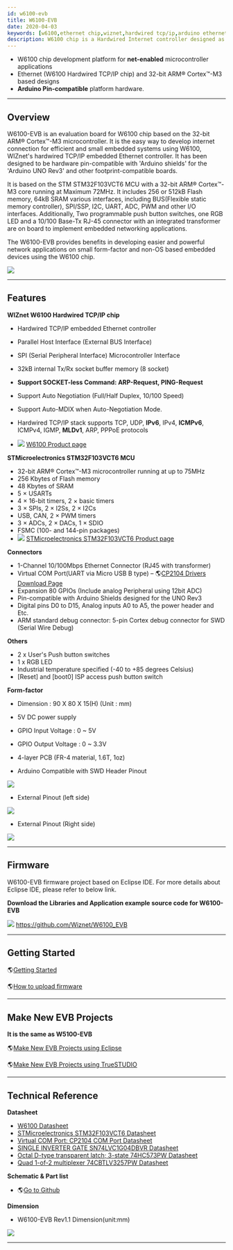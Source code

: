 ```yaml
---
id: w6100-evb
title: W6100-EVB
date: 2020-04-03
keywords: [w6100,ethernet chip,wiznet,hardwired tcp/ip,arduino ethernet,pico ethernet]
description: W6100 chip is a Hardwired Internet controller designed as a full hardwired TCP/IP stack with WIZnet technology
---
```


  - W6100 chip development platform for **net-enabled** microcontroller
    applications
  - Ethernet (W6100 Hardwired TCP/IP chip) and 32-bit ARM® Cortex™-M3
    based designs
  - **Arduino Pin-compatible** platform hardware.

-----

## Overview

W6100-EVB is an evaluation board for W6100 chip based on the 32-bit ARM®
Cortex™-M3 microcontroller. It is the easy way to develop internet
connection for efficient and small embedded systems using W6100,
WIZnet's hardwired TCP/IP embedded Ethernet controller. It has been
designed to be hardware pin-compatible with 'Arduino shields' for the
'Arduino UNO Rev3' and other footprint-compatible boards.

It is based on the STM STM32F103VCT6 MCU with a 32-bit ARM® Cortex™-M3
core running at Maximum 72MHz. It includes 256 or 512kB Flash memory,
64kB SRAM various interfaces, including BUS(Flexible static memory
controller), SPI/SSP, I2C, UART, ADC, PWM and other I/O interfaces.
Additionally, Two programmable push button switches, one RGB LED and a
10/100 Base-Tx RJ-45 connector with an integrated transformer are on
board to implement embedded networking applications.

The W6100-EVB provides benefits in developing easier and powerful
network applications on small form-factor and non-OS based embedded
devices using the W6100 chip.

![](/img/products/w6100/w6100_evb/w6100-evb_callout.png)

-----

## Features

**WIZnet W6100 Hardwired TCP/IP chip**

  - Hardwired TCP/IP embedded Ethernet controller
  - Parallel Host Interface (External BUS Interface)
  - SPI (Serial Peripheral Interface) Microcontroller Interface
  - 32kB internal Tx/Rx socket buffer memory (8 socket)
  - **Support SOCKET-less Command: ARP-Request, PING-Request**
  - Support Auto Negotiation (Full/Half Duplex, 10/100 Speed)
  - Support Auto-MDIX when Auto-Negotiation Mode.
  - Hardwired TCP/IP stack supports TCP, UDP, **IPv6**, IPv4,
    **ICMPv6**, ICMPv4, IGMP, **MLDv1**, ARP, PPPoE protocols



  - ![](/img/link.png) [W6100 Product page](./Overview.md)

**STMicroelectronics STM32F103VCT6 MCU**

  - 32-bit ARM® Cortex™-M3 microcontroller running at up to 75MHz
  - 256 Kbytes of Flash memory
  - 48 Kbytes of SRAM
  - 5 × USARTs
  - 4 × 16-bit timers, 2 × basic timers
  - 3 × SPIs, 2 × I2Ss, 2 × I2Cs
  - USB, CAN, 2 × PWM timers
  - 3 × ADCs, 2 × DACs, 1 × SDIO
  - FSMC (100- and 144-pin packages)
  - ![](/img/products/w5500/w5500_evb/icons/link.png) [STMicroelectronics
    STM32F103VCT6 Product
    page](http://www.st.com/en/microcontrollers/stm32f103vc.html)

**Connectors**

  - 1-Channel 10/100Mbps Ethernet Connector (RJ45 with transformer)
  - Virtual COM Port(UART via Micro USB B type) –
   🌎[CP2104 Drivers Download Page](https://www.silabs.com/products/interface/usb-bridges/classic-usb-bridges/device.cp2104)
  - Expansion 80 GPIOs (Include analog Peripheral using 12bit ADC)
  - Pin-compatible with Arduino Shields designed for the UNO Rev3
  - Digital pins D0 to D15, Analog inputs A0 to A5, the power header and
    Etc.
  - ARM standard debug connector: 5-pin Cortex debug connector for SWD
    (Serial Wire Debug)

**Others**

  - 2 x User's Push button switches
  - 1 x RGB LED
  - Industrial temperature specified (-40 to +85 degrees Celsius)
  - \[Reset\] and \[boot0\] ISP access push button switch

**Form-factor**

  - Dimension : 90 X 80 X 15(H) (Unit : mm)
  - 5V DC power supply
  - GPIO Input Voltage : 0 \~ 5V
  - GPIO Output Voltage : 0 \~ 3.3V
  - 4-layer PCB (FR-4 material, 1.6T, 1oz)



  - Arduino Compatible with SWD Header Pinout

![](/img/products/w6100/w6100_evb/w6100-evb_pinout_1.png)

  - External Pinout (left side)

![](/img/products/w6100/w6100_evb/w6100-evb_pinout_2.png)

  - External Pinout (Right side)

![](/img/products/w6100/w6100_evb/w6100-evb_pinout_3.png)

-----

## Firmware
W6100-EVB firmware project based on Eclipse IDE. For more details about
Eclipse IDE, please refer to below link.

**Download the Libraries and Application example source code for W6100-EVB** 

![](/img/github.png)
https://github.com/Wiznet/W6100_EVB

-----

## Getting Started

🌎[Getting Started](./getting-started.md)

🌎[How to upload firmware](./getting-started.md#how-to-upload-firmware)

-----

## Make New EVB Projects

**It is the same as W5100-EVB**

🌎[Make New EVB Projects using Eclipse](./make-a-new-projects-eclipse.md)

🌎[Make New EVB Projects using TrueSTUDIO](./make-a-new-projects-truestudio.md)

-----

## Technical Reference

**Datasheet**

  - [W6100 Datasheet](./Document.md)
  - [STMicroelectronics STM32F103VCT6 Datasheet](http://www.st.com/en/microcontrollers/stm32f103vc.html)
  - [Virtual COM Port: CP2104 COM Port Datasheet](https://www.silabs.com/products/interface/usb-bridges/classic-usb-bridges/device.cp2104)
  - <a href="http://www.ti.com/lit/ds/symlink/sn74lvc1g04.pdf" target="_blank">SINGLE INVERTER GATE SN74LVC1G04DBVR Datasheet</a>
  - <a href="https://assets.nexperia.com/documents/data-sheet/74HC_HCT573.pdf" target="_blank">Octal D-type transparent latch; 3-state 74HC573PW Datasheet</a>
  - <a href="https://www.nxp.com/docs/en/data-sheet/74CBTLV3257.pdf" target="_blank">Quad 1-of-2 multiplexer 74CBTLV3257PW Datasheet</a>
    
**Schematic & Part list**

  - 🌎[Go to
    Github](https://github.com/Wiznet/Hardware-Files-of-WIZnet/tree/master/02_iEthernet/W6100)

**Dimension**

  - W6100-EVB Rev1.1 Dimension(unit:mm)

![](/img/products/w6100/w6100_evb/w6100_wiki_dimension.png)

-----